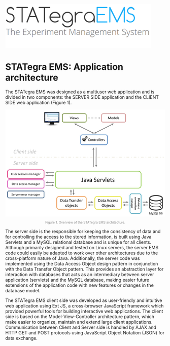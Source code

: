 <div class="imageContainer" style="" >
    <img src="../img/stategraems_logo.png" title="STATegra EMS LOGO."/>
</div>

# STATegra EMS: Application architecture
The STATegra EMS was designed as a multiuser web application and is divided in two components: the SERVER SIDE application and the CLIENT SIDE web application (Figure 1).

<div class="imageContainer" style="text-align:center; font-size:10px; color:#898989" >
    <img src="../img/3_app-structure_1.jpg" title="Figure 1. Overview of the STATegra EMS architecture."/>
    <p class="imageLegend">Figure 1. Overview of the STATegra EMS architecture.</p>
</div>

The server side is the responsible for keeping the consistency of data and for controlling the access to the stored information, is built using Java Servlets and a MySQL relational database and is unique for all clients. Although primarily designed and tested on Linux servers, the server EMS code could easily be adapted to work over other architectures due to the cross-platform nature of Java. Additionally, the server code was implemented using the Data Access Object design pattern in conjunction with the Data Transfer Object pattern. This provides an abstraction layer for interaction with databases that acts as an intermediary between server application (servlets) and the MySQL database, making easier future extensions of the application code with new features or changes in the database model.

The STATegra EMS client side was developed as user-friendly and intuitive web application using Ext JS, a cross-browser JavaScript framework which provided powerful tools for building interactive web applications. The client side is based on the Model-View-Controller architecture pattern, which make easier to organize, maintain and extend large client applications. Communication between Client and Server side is handled by AJAX and HTTP GET and POST protocols using JavaScript Object Notation (JSON) for data exchange.
